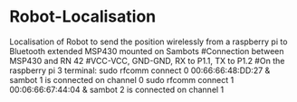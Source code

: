 # Robot-Localisation
Localisation of Robot to send the position wirelessly  from a raspberry pi to Bluetooth extended MSP430  mounted on Sambots
#Connection between MSP430 and RN 42
#VCC-VCC, GND-GND, RX to P1.1, TX to P1.2
#On the raspberry pi 3 terminal:
sudo rfcomm connect 0 00:66:66:48:DD:27 & sambot 1 is connected on channel 0
sudo rfcomm connect 1 00:06:66:67:44:04 & sambot 2 is connected on channel 1
